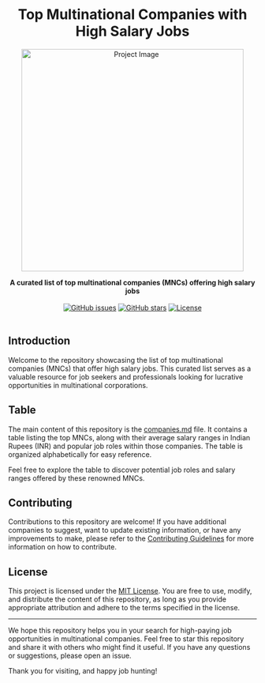 <h1 align="center">Top Multinational Companies with High Salary Jobs</h1>

<p align="center">
  <img src="https://github.com/GFGSC-RTU/A-to-Z-Top-MNCs-Salary/assets/75694208/f5a47a12-d1e7-4d13-b795-b761561416a7" height=450px alt="Project Image">
</p>

<div align="center">
  <strong>A curated list of top multinational companies (MNCs) offering high salary jobs</strong>
</div>

<br>

<div align="center">
  <!-- Add shields/badges here if applicable -->
  <a href="https://https://github.com/GFGSC-RTU/A-to-Z-Top-MNCs-Salary/issues"><img alt="GitHub issues" src="https://img.shields.io/github/issues/GFGSC-RTU/A-to-Z-Top-MNCs-Salary"></a>
  <a href="https://https://github.com/GFGSC-RTU/A-to-Z-Top-MNCs-Salary/stargazers"><img alt="GitHub stars" src="https://img.shields.io/github/stars/GFGSC-RTU/A-to-Z-Top-MNCs-Salary"></a>
  <a href="https://https://github.com/GFGSC-RTU/A-to-Z-Top-MNCs-Salary/blob/main/LICENSE"><img alt="License" src="https://img.shields.io/github/license/GFGSC-RTU/A-to-Z-Top-MNCs-Salary"></a>
</div>

<br>

## Introduction

Welcome to the repository showcasing the list of top multinational companies (MNCs) that offer high salary jobs. This curated list serves as a valuable resource for job seekers and professionals looking for lucrative opportunities in multinational corporations.

## Table

The main content of this repository is the [companies.md](companies.md) file. It contains a table listing the top MNCs, along with their average salary ranges in Indian Rupees (INR) and popular job roles within those companies. The table is organized alphabetically for easy reference.

Feel free to explore the table to discover potential job roles and salary ranges offered by these renowned MNCs.

## Contributing

Contributions to this repository are welcome! If you have additional companies to suggest, want to update existing information, or have any improvements to make, please refer to the [Contributing Guidelines](CONTRIBUTING.md) for more information on how to contribute.

## License

This project is licensed under the [MIT License](LICENSE.md). You are free to use, modify, and distribute the content of this repository, as long as you provide appropriate attribution and adhere to the terms specified in the license.

---

We hope this repository helps you in your search for high-paying job opportunities in multinational companies. Feel free to star this repository and share it with others who might find it useful. If you have any questions or suggestions, please open an issue.

Thank you for visiting, and happy job hunting!

